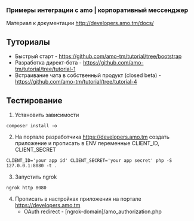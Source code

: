 ### Примеры интеграции с amo | корпоративный мессенджер

Материал к документации http://developers.amo.tm/docs/

## Туториалы
- Быстрый старт - https://github.com/amo-tm/tutorial/tree/bootstrap
- Разработка директ-бота - https://github.com/amo-tm/tutorial/tree/tutorial-1
- Встраивание чата в собственный продукт (closed beta) - https://github.com/amo-tm/tutorial/tree/tutorial-4

## Тестирование

1. Установить зависимости

```shell
composer install -o 
```

2. На портале разработчика https://developers.amo.tm создать приложение и прописать в ENV переменные CLIENT_ID, CLIENT_SECRET

```shell
CLIENT_ID='your app id' CLIENT_SECRET='your app secret' php -S 127.0.0.1:8080 -t .
```

3. Запустить ngrok

```shell
ngrok http 8080
```

4. Прописать в настройках приложения на портале https://developers.amo.tm 
   - OAuth redirect - [ngrok-domain]/amo_authorization.php
